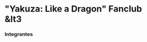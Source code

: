 # "Yakuza: Like a Dragon" Fanclub &lt3

### Integrantes
[Alan Miranda Assis]: (https://github.com/AlanM1rand4)
[Beatriz de Oliveira Sousa]: (https://github.com/bibi-zzy)
[Sofia Manuella Dias de Sousa]: (https://github.com/SofiaManu)
[Thomás Matos Mendes]: (https://github.com/ThomasCapim)
[Vitoria Josefa Magalhães dos Santos]: (https://github.com/VitoriaJosefa)